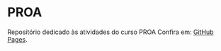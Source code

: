 # PROA
Repositório dedicado às atividades do curso PROA
Confira em: [GitHub Pages](https://gustavo-inacio.github.io/PROA/).
